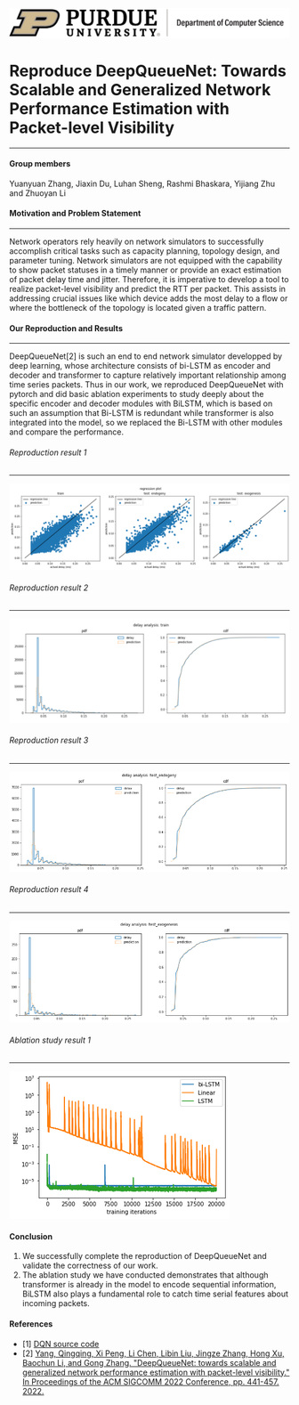 [![](https://github.com/Zhang038/reproduce_DQN/blob/main/figures/purdue-cs-logo.jpeg)](https://github.com/Zhang038/reproduce_DQN/blob/main/figures/purdue-cs-logo.jpeg)
# Reproduce DeepQueueNet: Towards Scalable and Generalized Network Performance Estimation with Packet-level Visibility

---

#### Group members
Yuanyuan Zhang, Jiaxin Du, Luhan Sheng, Rashmi Bhaskara, Yijiang Zhu and Zhuoyan Li


#### Motivation and Problem Statement

---

Network operators rely heavily on network simulators to successfully accomplish critical tasks such as capacity planning, topology design, and parameter tuning. Network simulators are not equipped with the capability to show packet statuses in a timely manner or provide an exact estimation of packet delay time and jitter. Therefore, it is imperative to develop a tool to realize packet-level visibility and predict the RTT per packet. This assists in addressing crucial issues like which device adds the most delay to a flow or where the bottleneck of the topology is located given a traffic pattern.

#### Our Reproduction and Results

---
DeepQueueNet[2] is such an end to end network simulator developped by deep learning, whose architecture consists of bi-LSTM as encoder and decoder and transformer to capture relatively important relationship among time series packets. Thus in our work, we reproduced DeepQueueNet with pytorch and did basic ablation experiments to study deeply about the specific encoder and decoder modules with BiLSTM, which is based on such an assumption that Bi-LSTM is redundant while transformer is also integrated into the model, so we replaced the Bi-LSTM with other modules and compare the performance.

###### Reproduction result 1

---
![](https://github.com/Zhang038/reproduce_DQN/blob/main/figures/correlations_all.png)
###### Reproduction result 2

---
![](https://github.com/Zhang038/reproduce_DQN/blob/main/figures/delay_analysis_train.png)
###### Reproduction result 3

---
![](https://github.com/Zhang038/reproduce_DQN/blob/main/figures/delay_analysis_test1.png)
###### Reproduction result 4

---
![](https://github.com/Zhang038/reproduce_DQN/blob/main/figures/delay_analysis_test_2.png)
###### Ablation study result 1

---
![](https://github.com/Zhang038/reproduce_DQN/blob/main/figures/ablation.png)

#### Conclusion
1. We successfully complete the reproduction of DeepQueueNet and validate the correctness of our work.
2. The ablation study we have conducted demonstrates that although transformer is already in the model to encode sequential information, BiLSTM also plays a fundamental role to catch time serial features about incoming packets.

#### References
- [1] [DQN source code](https://github.com/HUAWEI-Theory-Lab/deepqueuenet)
- [2] [Yang, Qingqing, Xi Peng, Li Chen, Libin Liu, Jingze Zhang, Hong Xu, Baochun Li, and Gong Zhang. "DeepQueueNet: towards scalable and generalized network performance estimation with packet-level visibility." In Proceedings of the ACM SIGCOMM 2022 Conference, pp. 441-457. 2022.](https://dl.acm.org/doi/abs/10.1145/3544216.3544248?casa_token=zRdKq6SH8NsAAAAA:it5hfhcuWwnWy5NiaWuUnmmRh_K9gM2UHWsjvvRrJQehZlo8JUqC2BGCF1wlllJAXA7WpJquW2mIiA)
  
